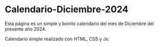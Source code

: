 # Calendario-Diciembre-2024
Esta página es un simple y bonito calendario del mes de Diciembre del presente año 2024.

Calendario simple realizado con HTML, CSS y Js.
